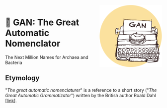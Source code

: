 <img alt="seqfu logo" align="right" width="200" height="200" src="https://raw.githubusercontent.com/telatin/gan/master/docs/gan_logo.png">

# 📜 GAN: The Great Automatic Nomenclator
The Next Million Names for Archaea and Bacteria


## Etymology

"*The great automatic nomenclaturer*" is a reference to a short story ("_The Great Automatic Grammatizator_") 
written by the British author Roald Dahl [[link](https://en.wikipedia.org/wiki/The_Great_Automatic_Grammatizator)].


